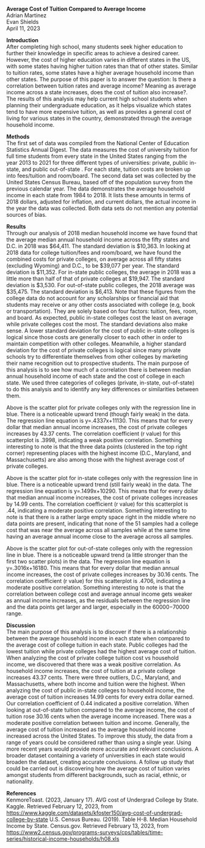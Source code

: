 **Average Cost of Tuition Compared to Average Income** 
<br>Adrian Martinez 
<br>Evan Shields
<br>April 11, 2023


**Introduction**<br>
After completing high school, many students seek higher education to further their knowledge in specific areas to achieve a desired career. However, the cost of higher education varies in different states in the US, with some states having higher tuition rates than that of other states. Similar to tuition rates, some states have a higher average household income than other states. 
The purpose of this paper is to answer the question: Is there a correlation between tuition rates and average income? Meaning as average income across a state increases, does the cost of tuition also increase?. The results of this analysis may help current high school students when planning their undergraduate education, as it helps visualize which states  tend to have more expensive tuition, as well as provides a general cost of living for various states in the country, demonstrated through the average household income. 

**Methods**<br>
The first set of data was compiled from the National Center of Education Statistics Annual Digest. The data measures the cost of university tuition for full time students from every state in the United States ranging from the year 2013 to 2021 for three different types of  universities: private, public in-state, and public out-of-state . For each state, tuition costs are broken up into fees/tuition and room/board. 
The second data set was collected by the United States Census Bureau, based off of the population survey from the previous calendar year. The data demonstrates the average household income in each state from 1984 to 2018. It lists these amounts in terms of 2018 dollars, adjusted for inflation, and current dollars, the actual income in the year the data was collected.
Both data sets do not mention any potential sources of bias. 

**Results**<br>
Through our analysis of 2018 median household income we have found that the average median annual household income across the fifty states and D.C. in 2018 was $64,411. The standard deviation is $10,363. In looking at 2018 data for college tuition/fees and room/board, we have found the combined costs for private colleges, on average across all fifty states (excluding Wyoming) and D.C., to be $39,077 per year. The standard deviation is $11,352. For in-state public colleges, the average in 2018 was a little more than half of that of private colleges at $19,947. The standard deviation is $3,530. For out-of-state public colleges, the 2018 average was $35,475. The standard deviation is $6,413. Note that these figures from the college data do not account for any scholarships or financial aid that students may receive or any other costs associated with college (e.g, book or transportation). They are solely based on four factors: tuition, fees, room, and board. 
As expected, public in-state colleges cost the least on average while private colleges cost the most. The standard deviations also make sense. A lower standard deviation for the cost of public in-state colleges is logical since those costs are generally closer to each other in order to maintain competition with other colleges. Meanwhile, a higher standard deviation for the cost of private colleges is logical since many private schools try to differentiate themselves from other colleges by marketing their name recognition out to prospective students. The main purpose of this analysis is to see how much of a correlation there is between median annual household income of each state and the cost of college in each state. We used three categories of colleges (private, in-state, out-of-state) to do this analysis and to identify any key differences or similarities between them.          


 
Above is the scatter plot for private colleges only with the regression line in blue. There is a noticeable upward trend (though fairly weak) in the data. The regression line equation is y=.4337x+11130. This means that for every dollar that median annual income increases, the cost of private colleges increases by 43.37 cents. The correlation coefficient (r value) for this scatterplot is .3998, indicating a weak positive correlation. Something interesting to note is that the three data points (clustered in the top right corner) representing places with the highest income (D.C., Maryland, and Massachusetts) are also among those with the highest average cost of private colleges.

Above is the scatter plot for in-state colleges only with the regression line in blue. There is a noticeable upward trend (still fairly weak) in the data. The regression line equation is y=.1499x+10290. This means that for every dollar that median annual income increases, the cost of private colleges increases by 14.99 cents. The correlation coefficient (r value) for this scatterplot is .44, indicating a moderate positive correlation. Something interesting to note is that there is a rather large empty space right in the middle where no data points are present, indicating that none of the 51 samples had a college cost that was near the average across all samples while at the same time having an average annual income close to the average across all samples.

Above is the scatter plot for out-of-state colleges only with the regression line in blue. There is a noticeable upward trend (a little stronger than the first two scatter plots) in the data. The regression line equation is y=.3016x+16180. This means that for every dollar that median annual income increases, the cost of private colleges increases by 30.16 cents. The correlation coefficient (r value) for this scatterplot is .4706, indicating a moderate positive correlation. Something interesting to note is that the correlation between college cost and average annual income gets weaker as annual income increases, as the residuals between the regression line and the data points get larger and larger, especially in the $60000-$70000 range.

**Discussion**<br>
The main purpose of this analysis is to discover if there is a relationship between the average household income in each state when compared to the average cost of college tuition in each state. Public colleges had the lowest tuition while private colleges had the highest average cost of tuition. When analyzing the cost of private college tuition cost vs household income, we discovered that there was a weak positive correlation. As household income increases, the cost of tuition at a private college increases 43.37 cents. There were three outliers, D.C., Maryland, and Massachusetts, where both income and tuition were the highest. When analyzing the cost of public in-state colleges to household income, the average cost of tuition increases 14.99 cents for every extra dollar earned. Our correlation coefficient of 0.44 indicated a positive correlation. When looking at out-of-state tuition compared to the average income, the cost of tuition rose 30.16 cents when the average income increased. There was a moderate positive correlation between tuition and income. Generally, the average cost of tuition increased as the average household income increased across the United States. 
To improve this study, the data from a range of years could be considered rather than using a single year. Using more recent years would provide more accurate and relevant conclusions. A broader dataset containing a variety of universities in each state would broaden the dataset, creating accurate conclusions. A follow up study that could be carried out is discovering how the average cost of tuition varies amongst students from different backgrounds, such as racial, ethnic, or  nationality. 





**References**<br> 
KenmoreToast. (2023, January 17). AVG cost of Undergrad College by State. Kaggle. Retrieved 
February 12, 2023, from https://www.kaggle.com/datasets/kfoster150/avg-cost-of-undergrad-college-by-state 
U.S. Census Bureau. (2019). Table H-8. Median Household Income by State. Census.gov. Retrieved February 13, 2023, from https://www2.census.gov/programs-surveys/cps/tables/time-series/historical-income-households/h08.xls



